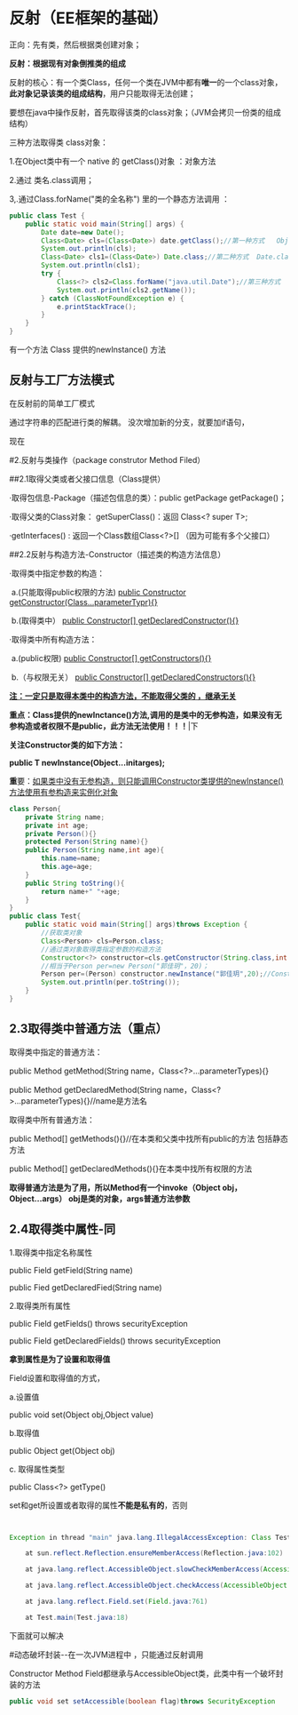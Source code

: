 # 反射（EE框架的基础）

正向：先有类，然后根据类创建对象；

**反射：根据现有对象倒推类的组成**

反射的核心：有一个类Class，任何一个类在JVM中都有**唯一**的一个class对象，**此对象记录该类的组成结构**，用户只能取得无法创建；

要想在java中操作反射，首先取得该类的class对象；（JVM会拷贝一份类的组成结构）

三种方法取得类 class对象：

1.在Object类中有一个 native 的 getClass()对象  ：对象方法

2.通过 类名.class调用；

3,.通过Class.forName("类的全名称") 里的一个静态方法调用 ：

```java
public class Test {
    public static void main(String[] args) {
        Date date=new Date();
        Class<Date> cls=(Class<Date>) date.getClass();//第一种方式   Object里的getClass()
        System.out.println(cls);
        Class<Date> cls1=(Class<Date>) Date.class;//第二种方式  Date.class
        System.out.println(cls1);
        try {
            Class<?> cls2=Class.forName("java.util.Date");//第三种方式  Class类里面的forName  
            System.out.println(cls2.getName());
        } catch (ClassNotFoundException e) {
            e.printStackTrace();
        }
    }
}
```



有一个方法 Class 提供的newInstance() 方法



## 反射与工厂方法模式

在反射前的简单工厂模式

通过字符串的匹配进行类的解耦。 没次增加新的分支，就要加if语句，

现在

#2.反射与类操作（package construtor Method Filed）

##2.1取得父类或者父接口信息（Class提供）

  ·取得包信息-Package（描述包信息的类）：public getPackage getPackage()；

  ·取得父类的Class对象：   getSuperClass()：返回 Class<? super T>;

  ·getInterfaces() :  返回一个Class数组Class<?>[]    （因为可能有多个父接口）

##2.2反射与构造方法-Constructor（描述类的构造方法信息）

·取得类中指定参数的构造：

​	a.(只能取得public权限的方法)     <u>public Constructor getConstructor(Class...parameterTypr){}</u>

​	b.(取得类中）  <u>public Constructor[] getDeclaredConstructor(){}</u>

·取得类中所有构造方法：

​	a.(public权限)					<u>public Constructor[]  getConstructors(){}</u>

​     	b.（与权限无关）				<u>public Constructor[] getDeclaredConstructors(){}</u>

<u>**注：一定只是取得本类中的构造方法，不能取得父类的  ，继承无关**</u>



**重点：Class提供的newInctance()方法,调用的是类中的无参构造，如果没有无参构造或者权限不是public，此方法无法使用！！！**|下

**关注Constructor类的如下方法：**

**public T newInstance(Object...initarges);**

**重**要：<u>如果类中没有无参构造，则只能调用Constructor类提供的newInstance()方法使用有参构造来实例化对象</u>

```java
class Person{
    private String name;
    private int age;
    private Person(){}
    protected Person(String name){}
    public Person(String name,int age){
        this.name=name;
        this.age=age;
    }
    public String toString(){
        return name+" "+age;
    }
}
public class Test{
    public static void main(String[] args)throws Exception {
        //获取类对象
        Class<Person> cls=Person.class;
        //通过类对象取得类指定参数的构造方法
        Constructor<?> constructor=cls.getConstructor(String.class,int.class);
        //相当于Person per=new Person("郭佳玥"，20)；
        Person per=(Person) constructor.newInstance("郭佳玥",20);//Constructor类的无参构造
        System.out.println(per.toString());
    }
}
```

## 2.3取得类中普通方法（重点）

取得类中指定的普通方法：

public Method getMethod(String name，Class<?>...parameterTypes){}

public Method getDeclaredMethod(String name，Class<?>...parameterTypes){}//name是方法名

取得类中所有普通方法：

public Method[] getMethods(){}//在本类和父类中找所有public的方法 包括静态方法

public Method[] getDeclaredMethods(){}在本类中找所有权限的方法

**取得普通方法是为了用，所以Method有一个invoke（Object obj，Object...args）  obj是类的对象，args普通方法参数**





## 2.4取得类中属性-同

1.取得类中指定名称属性

public Field getField(String name)

public Fied getDeclaredFied(String name)

2.取得类所有属性

public Field getFields() throws securityException

public Field getDeclaredFields() throws securityException



**拿到属性是为了设置和取得值**

Field设置和取得值的方式，

a.设置值

public void set(Object obj,Object value)

b.取得值

public Object get(Object obj)

c. 取得属性类型

public Class<?> getType()



set和get所设置或者取得的属性**不能是私有的**，否则

```java


Exception in thread "main" java.lang.IllegalAccessException: Class Test can not access a member of class Person with modifiers "private"  //非法访问异常

	at sun.reflect.Reflection.ensureMemberAccess(Reflection.java:102)

	at java.lang.reflect.AccessibleObject.slowCheckMemberAccess(AccessibleObject.java:296)

	at java.lang.reflect.AccessibleObject.checkAccess(AccessibleObject.java:288)

	at java.lang.reflect.Field.set(Field.java:761)

	at Test.main(Test.java:18)

```

下面就可以解决

#动态破坏封装--在一次JVM进程中 ，只能通过反射调用

Constructor  Method Field都继承与AccessibleObject类，此类中有一个破坏封装的方法

```java
public void set setAccessible(boolean flag)throws SecurityException
```

